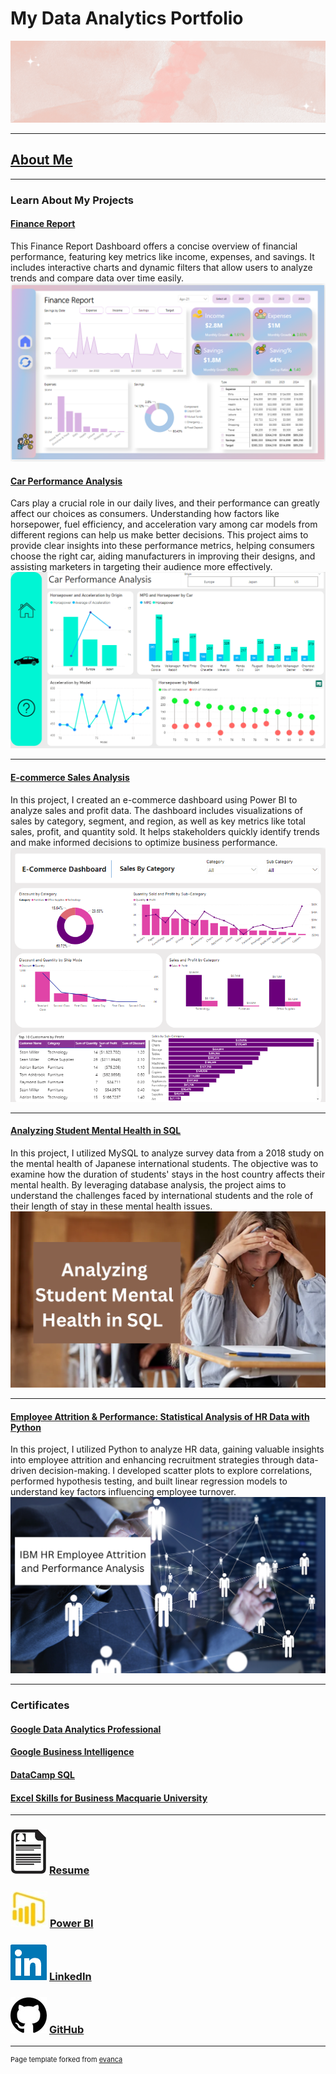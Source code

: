 # My Data Analytics Portfolio
 <img  src = "https://github.com/Shahlaliquat/shahlaliaquat.github.io/blob/master/images/Shahla_Data_Analyst.gif?raw=true"/>



---

## [About Me](/aboutme.md)



---

### Learn About My Projects 
#### [Finance Report](https://github.com/Shahlaliquat/Finance-Report)
This Finance Report Dashboard offers a concise overview of financial performance, featuring key metrics like income, expenses, and savings. It includes interactive charts and dynamic filters that allow users to analyze trends and compare data over time easily. 
<img src ="https://github.com/Shahlaliquat/shahlaliaquat.github.io/blob/master/images/Finance%20Report.png?raw=true"/>

#### [Car Performance Analysis](https://github.com/Shahlaliquat/Car-Performance-Power-BI-Project)
Cars play a crucial role in our daily lives, and their performance can greatly affect our choices as consumers. Understanding how factors like horsepower, fuel efficiency, and acceleration vary among car models from different regions can help us make better decisions. This project aims to provide clear insights into these performance metrics, helping consumers choose the right car, aiding manufacturers in improving their designs, and assisting marketers in targeting their audience more effectively.
<img src="https://github.com/Shahlaliquat/shahlaliaquat.github.io/blob/master/images/Car%20performnance.png?raw=true"/>


---
#### [E-commerce Sales Analysis](https://github.com/Shahlaliquat/E-commerce-Power-BI-Dashboard)
 In this project, I created an e-commerce dashboard using Power BI to analyze sales and profit data. The dashboard includes visualizations of sales by category, segment, and region, as well as key metrics like total sales, profit, and quantity sold. It helps stakeholders quickly identify trends and make informed decisions to optimize business performance.
<img src="https://github.com/Shahlaliquat/shahlaliaquat.github.io/blob/master/images/E%20commerce%20sales.png?raw=true"/>


---
#### [Analyzing Student Mental Health in SQL](https://github.com/Shahlaliquat/Analyzing-students-mental-health-in-SQL)
In this project, I utilized MySQL to analyze survey data from a 2018 study on the mental health of Japanese international students. The objective was to examine how the duration of students' stays in the host country affects their mental health. By leveraging database analysis, the project aims to understand the challenges faced by international students and the role of their length of stay in these mental health issues.
  <img  src = "https://github.com/Shahlaliquat/shahlaliaquat.github.io/blob/master/images/Analyzing%20Student%20Mental%20health.png?raw=true"/>


---
#### [Employee Attrition & Performance: Statistical Analysis of HR Data with Python](https://github.com/Shahlaliquat/IBM-HR-Employee-Attrition-and-Performance)
 In this project, I utilized Python to analyze HR data, gaining valuable insights into employee attrition and enhancing recruitment strategies through data-driven decision-making. I developed scatter plots to explore correlations, performed hypothesis testing, and built linear regression models to understand key factors influencing employee turnover.
<img src = "https://github.com/Shahlaliquat/shahlaliaquat.github.io/blob/master/images/IBM%20HR%20Attrition%20Analysis.png?raw=true"/>


---
### Certificates 
#### [Google Data Analytics Professional](https://www.coursera.org/account/accomplishments/professional-cert/3RZT43WV575T)
#### [Google Business Intelligence](https://www.coursera.org/account/accomplishments/professional-cert/9A2XJWWE9DTG)
#### [DataCamp SQL](https://www.datacamp.com/statement-of-accomplishment/course/3e00c4028fedf44c122e4fce02e12c0f57448605?raw=1)
#### [Excel Skills for Business Macquarie University](https://www.coursera.org/account/accomplishments/specialization/MX995JP9QMSW)

---

### [<img src="https://github.com/Shahlaliquat/shahlaliaquat.github.io/blob/master/images/curriculum-vitae-icons.jpg?raw=true"/>](https://github.com/Shahlaliquat/shahlaliaquat.github.io/blob/master/pdf/Shahla_Data_Analyst_resume.pdf)   [Resume](https://github.com/Shahlaliquat/shahlaliaquat.github.io/blob/master/pdf/Shahla_Data_Analyst_resume.pdf)





### [<img src="https://github.com/Shahlaliquat/shahlaliaquat.github.io/blob/master/images/powe_bi.jpg?raw=true"/>](https://app.powerbi.com/home?experience=power-bi)   [Power BI](https://app.powerbi.com/home?experience=power-bi)





### [<img src="https://github.com/Shahlaliquat/shahlaliaquat.github.io/blob/master/images/Linkedin_iocn.png?raw=true"/>](https://www.linkedin.com/in/shahla-liaquat-146427215/)   [LinkedIn](https://www.linkedin.com/in/shahla-liaquat-146427215/)




### [<img src="https://github.com/Shahlaliquat/shahlaliaquat.github.io/blob/master/images/github.jpg?raw=true"/>](https://github.com/Shahlaliquat)   [GitHub](https://github.com/Shahlaliquat)





---
<p style="font-size:11px">Page template forked from <a href="https://github.com/evanca/quick-portfolio">evanca</a></p>
<!-- Remove above link if you don't want to attibute -->
